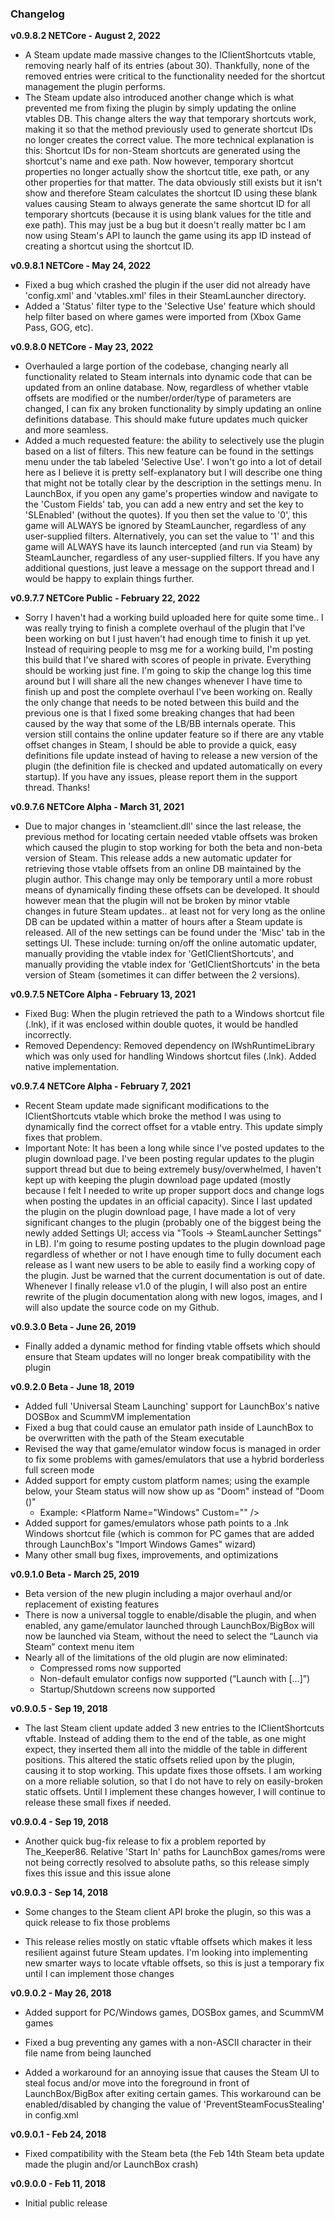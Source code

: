 ### Changelog

**v0.9.8.2 NETCore - August 2, 2022**

* A Steam update made massive changes to the IClientShortcuts vtable, removing nearly half of its entries (about 30). Thankfully, none of the removed entries were critical to the functionality needed for the shortcut management the plugin performs. 
* The Steam update also introduced another change which is what prevented me from fixing the plugin by simply updating the online vtables DB. This change alters the way that temporary shortcuts work, making it so that the method previously used to generate shortcut IDs no longer creates the correct value. The more technical explanation is this: Shortcut IDs for non-Steam shortcuts are generated using the shortcut's name and exe path. Now however, temporary shortcut properties no longer actually show the shortcut title, exe path, or any other properties for that matter. The data obviously still exists but it isn't show and therefore Steam calculates the shortcut ID using these blank values causing Steam to always generate the same shortcut ID for all temporary shortcuts (because it is using blank values for the title and exe path). This may just be a bug but it doesn't really matter bc I am now using Steam's API to launch the game using its app ID instead of creating a shortcut using the shortcut ID.

**v0.9.8.1 NETCore - May 24, 2022**

* Fixed a bug which crashed the plugin if the user did not already have 'config.xml' and 'vtables.xml' files in their SteamLauncher directory.
* Added a 'Status' filter type to the 'Selective Use' feature which should help filter based on where games were imported from (Xbox Game Pass, GOG, etc).

**v0.9.8.0 NETCore - May 23, 2022**

* Overhauled a large portion of the codebase, changing nearly all functionality related to Steam internals into dynamic code that can be updated from an online database. Now, regardless of whether vtable offsets are modified or the number/order/type of parameters are changed, I can fix any broken functionality by simply updating an online definitions database. This should make future updates much quicker and more seamless.
* Added a much requested feature: the ability to selectively use the plugin based on a list of filters. This new feature can be found in the settings menu under the tab labeled 'Selective Use'. I won't go into a lot of detail here as I believe it is pretty self-explanatory but I will describe one thing that might not be totally clear by the description in the settings menu. In LaunchBox, if you open any game's properties window and navigate to the 'Custom Fields' tab, you can add a new entry and set the key to 'SLEnabled' (without the quotes). If you then set the value to '0', this game will ALWAYS be ignored by SteamLauncher, regardless of any user-supplied filters. Alternatively, you can set the value to '1' and this game will ALWAYS have its launch intercepted (and run via Steam) by SteamLauncher, regardless of any user-supplied filters. If you have any additional questions, just leave a message on the support thread and I would be happy to explain things further.

**v0.9.7.7 NETCore Public - February 22, 2022**

* Sorry I haven't had a working build uploaded here for quite some time.. I was really trying to finish a complete overhaul of the plugin that I've been working on but I just haven't had enough time to finish it up yet. Instead of requiring people to msg me for a working build, I'm posting this build that I've shared with scores of people in private. Everything should be working just fine. I'm going to skip the change log this time around but I will share all the new changes whenever I have time to finish up and post the complete overhaul I've been working on. Really the only change that needs to be noted between this build and the previous one is that I fixed some breaking changes that had been caused by the way that some of the LB/BB internals operate. This version still contains the online updater feature so if there are any vtable offset changes in Steam, I should be able to provide a quick, easy definitions file update instead of having to release a new version of the plugin (the definition file is checked and updated automatically on every startup). If you have any issues, please report them in the support thread. Thanks!

**v0.9.7.6 NETCore Alpha - March 31, 2021**

* Due to major changes in 'steamclient.dll' since the last release, the previous method for locating certain needed vtable offsets was broken which caused the plugin to stop working for both the beta and non-beta version of Steam. This release adds a new automatic updater for retrieving those vtable offsets from an online DB maintained by the plugin author. This change may only be temporary until a more robust means of dynamically finding these offsets can be developed. It should however mean that the plugin will not be broken by minor vtable changes in future Steam updates.. at least not for very long as the online DB can be updated within a matter of hours after a Steam update is released. All of the new settings can be found under the 'Misc' tab in the settings UI. These include: turning on/off the online automatic updater, manually providing the vtable index for 'GetIClientShortcuts', and manually providing the vtable index for 'GetIClientShortcuts' in the beta version of Steam (sometimes it can differ between the 2 versions).

**v0.9.7.5 NETCore Alpha - February 13, 2021**

* Fixed Bug: When the plugin retrieved the path to a Windows shortcut file (.lnk), if it was enclosed within double quotes, it would be handled incorrectly.
* Removed Dependency: Removed dependency on IWshRuntimeLibrary which was only used for handling Windows shortcut files (.lnk). Added native implementation.

**v0.9.7.4 NETCore Alpha - February 7, 2021**

* Recent Steam update made significant modifications to the IClientShortcuts vtable which broke the method I was using to dynamically find the correct offset for a vtable entry. This update simply fixes that problem.
* Important Note: It has been a long while since I've posted updates to the plugin download page. I've been posting regular updates to the plugin support thread but due to being extremely busy/overwhelmed, I haven't kept up with keeping the plugin download page updated (mostly because I felt I needed to write up proper support docs and change logs when posting the updates in an official capacity). Since I last updated the plugin on the plugin download page, I have made a lot of very significant changes to the plugin (probably one of the biggest being the newly added Settings UI; access via "Tools -> SteamLauncher Settings" in LB). I'm going to resume posting updates to the plugin download page regardless of whether or not I have enough time to fully document each release as I want new users to be able to easily find a working copy of the plugin. Just be warned that the current documentation is out of date. Whenever I finally release v1.0 of the plugin, I will also post an entire rewrite of the plugin documentation along with new logos, images, and I will also update the source code on my Github.

**v0.9.3.0 Beta - June 26, 2019**

* Finally added a dynamic method for finding vtable offsets which should ensure that Steam updates will no longer break compatibility with the plugin

**v0.9.2.0 Beta - June 18, 2019**

* Added full 'Universal Steam Launching' support for LaunchBox's native DOSBox and ScummVM implementation
* Fixed a bug that could cause an emulator path inside of LaunchBox to be overwritten with the path of the Steam executable
* Revised the way that game/emulator window focus is managed in order to fix some problems with games/emulators that use a hybrid borderless full screen mode
* Added support for empty custom platform names; using the example below, your Steam status will now show up as "Doom" instead of "Doom ()"
  * Example: \<Platform Name="Windows" Custom="" /\>
* Added support for games/emulators whose path points to a .lnk Windows shortcut file (which is common for PC games that are added through LaunchBox's "Import Windows Games" wizard)
* Many other small bug fixes, improvements, and optimizations

**v0.9.1.0 Beta - March 25, 2019**

* Beta version of the new plugin including a major overhaul and/or replacement of existing features
* There is now a universal toggle to enable/disable the plugin, and when enabled, any game/emulator launched through LaunchBox/BigBox will now be launched via Steam, without the need to select the “Launch via Steam” context menu item
* Nearly all of the limitations of the old plugin are now eliminated:
  * Compressed roms now supported
  * Non-default emulator configs now supported (“Launch with [...]”)
  * Startup/Shutdown screens now supported


**v0.9.0.5 - Sep 19, 2018**

* The last Steam client update added 3 new entries to the IClientShortcuts vftable. Instead of adding them to the end of the table, as one might expect, they inserted them all into the middle of the table in different positions. This altered the static offsets relied upon by the plugin, causing it to stop working. This update fixes those offsets. I am working on a more reliable solution, so that I do not have to rely on easily-broken static offsets. Until I implement these changes however, I will continue to release these small fixes if needed.

**v0.9.0.4 - Sep 19, 2018**

* Another quick bug-fix release to fix a problem reported by The_Keeper86. Relative 'Start In' paths for LaunchBox games/roms were not being correctly resolved to absolute paths, so this release simply fixes this issue and this issue alone

**v0.9.0.3 - Sep 14, 2018**

* Some changes to the Steam client API broke the plugin, so this was a quick release to fix those problems

* This release relies mostly on static vftable offsets which makes it less resilient against future Steam updates. I'm looking into implementing new smarter ways to locate vftable offsets, so this is just a temporary fix until I can implement those changes

**v0.9.0.2 - May 26, 2018**

* Added support for PC/Windows games, DOSBox games, and ScummVM games

* Fixed a bug preventing any games with a non-ASCII character in their file name from being launched

* Added a workaround for an annoying issue that causes the Steam UI to steal focus and/or move into the foreground in front of LaunchBox/BigBox after exiting certain games. This workaround can be enabled/disabled by changing the value of 'PreventSteamFocusStealing' in config.xml

**v0.9.0.1 - Feb 24, 2018**

* Fixed compatibility with the Steam beta (the Feb 14th Steam beta update made the plugin and/or LaunchBox crash)

**v0.9.0.0 - Feb 11, 2018**

* Initial public release
